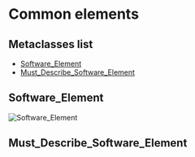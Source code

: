 # Common elements

## Metaclasses list

* [Software_Element](#software_element)
* [Must_Describe_Software_Element](#must_describe_software_element)

## Software_Element

![Software_Element](http://www.plantuml.com/plantuml/proxy?cache=no&src=https://raw.github.com/SanteyneEmbeddedSystems/Embedded_Software_Metamodel/master/Common_Elements/Diagram_Software_Element.puml)


## Must_Describe_Software_Element
